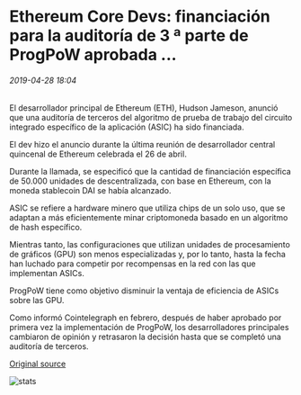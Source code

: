 # Ethereum Core Devs: financiación para la auditoría de 3 ª parte de ProgPoW aprobada ...

###### 2019-04-28 18:04

El desarrollador principal de Ethereum (ETH), Hudson Jameson, anunció que una auditoría de terceros del algoritmo de prueba de trabajo del circuito integrado específico de la aplicación (ASIC) ha sido financiada.

El dev hizo el anuncio durante la última reunión de desarrollador central quincenal de Ethereum celebrada el 26 de abril.

Durante la llamada, se especificó que la cantidad de financiación específica de 50.000 unidades de descentralizada, con base en Ethereum, con la moneda stablecoin DAI se había alcanzado.

ASIC se refiere a hardware minero que utiliza chips de un solo uso, que se adaptan a más eficientemente minar criptomoneda basado en un algoritmo de hash específico.

Mientras tanto, las configuraciones que utilizan unidades de procesamiento de gráficos (GPU) son menos especializadas y, por lo tanto, hasta la fecha han luchado para competir por recompensas en la red con las que implementan ASICs.

ProgPoW tiene como objetivo disminuir la ventaja de eficiencia de ASICs sobre las GPU.

Como informó Cointelegraph en febrero, después de haber aprobado por primera vez la implementación de ProgPoW, los desarrolladores principales cambiaron de opinión y retrasaron la decisión hasta que se completó una auditoría de terceros.

[Original source](https://cointelegraph.com/news/ethereum-core-devs-funding-for-progpow-3rd-party-audit-approved)

![stats](https://c.statcounter.com/11760860/0/a89fa40b/1/ "stats")